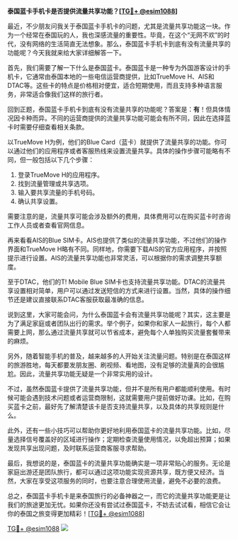 **泰国蓝卡手机卡是否提供流量共享功能？[[TG💪+ @esim1088](https://t.me/s/esim1088)]**

最近，不少朋友问我关于泰国蓝卡手机卡的问题，尤其是流量共享功能这一块。作为一个经常在泰国玩的人，我也深感流量的重要性。毕竟，在这个“无网不欢”的时代，没有网络的生活简直无法想象。那么，泰国蓝卡手机卡到底有没有流量共享的功能呢？今天我就来给大家详细解答一下。

首先，我们需要了解一下什么是泰国蓝卡。泰国蓝卡是一种专为外国游客设计的手机卡，它通常由泰国本地的一些电信运营商提供，比如TrueMove H、AIS和DTAC等。这些卡的特点是价格相对便宜，适合短期使用，而且支持多种语言服务，非常适合像我们这样的旅行者。

回到正题，泰国蓝卡手机卡到底有没有流量共享的功能呢？答案是：**有**！但具体情况因卡种而异。不同的运营商提供的流量共享功能可能会有所不同，因此在选择蓝卡时需要仔细查看相关条款。

以TrueMove H为例，他们的Blue Card（蓝卡）就提供了流量共享的功能。你可以通过他们的应用程序或者客服热线来设置流量共享。具体的操作步骤可能略有不同，但一般包括以下几个步骤：

1. 登录TrueMove H的应用程序。
2. 找到流量管理或共享选项。
3. 输入要共享流量的手机号码。
4. 确认共享设置。

需要注意的是，流量共享可能会涉及额外的费用，具体费用可以在购买蓝卡时咨询工作人员或者查看官网信息。

再来看看AIS的Blue SIM卡。AIS也提供了类似的流量共享功能，不过他们的操作界面和TrueMove H略有不同。同样地，你需要下载AIS的官方应用程序，并按照提示进行设置。AIS的流量共享功能也非常灵活，可以根据你的需求调整共享额度。

至于DTAC，他们的T! Mobile Blue SIM卡也支持流量共享功能。DTAC的流量共享设置相对简单，用户可以通过发送短信的方式来进行设置。当然，具体的操作细节还是建议直接联系DTAC客服获取最准确的信息。

说到这里，大家可能会问，为什么泰国蓝卡会有流量共享功能呢？其实，这主要是为了满足家庭或者团队出行的需求。举个例子，如果你和家人一起旅行，每个人都需要上网，那么通过流量共享就可以节省成本，避免每个人单独购买流量套餐带来的麻烦。

另外，随着智能手机的普及，越来越多的人开始关注流量问题。特别是在泰国这样的旅游胜地，每天都要发朋友圈、刷视频、看地图，没有足够的流量真的会很尴尬。因此，流量共享功能无疑是一个非常实用的设计。

不过，虽然泰国蓝卡提供了流量共享功能，但并不是所有用户都能顺利使用。有时候可能会遇到技术问题或者运营商限制，这就需要用户提前做好功课。比如，在购买蓝卡之前，最好先了解清楚该卡是否支持流量共享，以及具体的共享规则是什么。

此外，还有一些小技巧可以帮助你更好地利用泰国蓝卡的流量共享功能。比如，尽量选择信号覆盖好的区域进行操作；定期检查流量使用情况，以免超出预算；如果发现共享出现问题，及时联系运营商客服寻求帮助。

最后，我想说的是，泰国蓝卡的流量共享功能确实是一项非常贴心的服务。无论是家庭出游还是团队旅行，都可以通过这项功能实现资源共享，既方便又经济。当然，大家在享受这项服务的同时，也要注意合理使用流量，避免不必要的浪费。

总之，泰国蓝卡手机卡是来泰国旅行的必备神器之一，而它的流量共享功能更是让我们的旅途更加无忧。如果你还没有尝试过泰国蓝卡，不妨去试试看，相信它会让你的泰国之旅变得更加精彩！[[TG💪+ @esim1088](https://t.me/s/esim1088)]

[TG💪+ @esim1088](https://t.me/s/esim1088) ![](https://i.postimg.cc/4NQfJmqS/Snipaste-2025-05-13-00-14-12.png)